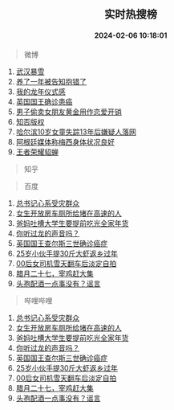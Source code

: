 <div align="center"><h2>实时热搜榜</h2><h4>2024-02-06 10:18:01</h4></div>

> 微博  

1. [武汉暴雪](https://s.weibo.com/weibo?q=%23%E6%AD%A6%E6%B1%89%E6%9A%B4%E9%9B%AA%23&t=31&band_rank=1&Refer=top)<br />
2. [养了一年被告知抱错了](https://s.weibo.com/weibo?q=%23%E5%85%BB%E4%BA%86%E4%B8%80%E5%B9%B4%E8%A2%AB%E5%91%8A%E7%9F%A5%E6%8A%B1%E9%94%99%E4%BA%86%23&t=31&band_rank=2&Refer=top)<br />
3. [我的龙年仪式感](https://s.weibo.com/weibo?q=%23%E6%88%91%E7%9A%84%E9%BE%99%E5%B9%B4%E4%BB%AA%E5%BC%8F%E6%84%9F%23&t=31&band_rank=3&Refer=top)<br />
4. [英国国王确诊患癌](https://s.weibo.com/weibo?q=%23%E8%8B%B1%E5%9B%BD%E5%9B%BD%E7%8E%8B%E7%A1%AE%E8%AF%8A%E6%82%A3%E7%99%8C%23&t=31&band_rank=4&Refer=top)<br />
5. [男子偷卖女朋友黄金用作恋爱开销](https://s.weibo.com/weibo?q=%23%E7%94%B7%E5%AD%90%E5%81%B7%E5%8D%96%E5%A5%B3%E6%9C%8B%E5%8F%8B%E9%BB%84%E9%87%91%E7%94%A8%E4%BD%9C%E6%81%8B%E7%88%B1%E5%BC%80%E9%94%80%23&t=31&band_rank=5&Refer=top)<br />
6. [知否版权](https://s.weibo.com/weibo?q=%E7%9F%A5%E5%90%A6%E7%89%88%E6%9D%83&t=31&band_rank=6&Refer=top)<br />
7. [哈尔滨10岁女童失踪13年后嫌疑人落网](https://s.weibo.com/weibo?q=%23%E5%93%88%E5%B0%94%E6%BB%A810%E5%B2%81%E5%A5%B3%E7%AB%A5%E5%A4%B1%E8%B8%AA13%E5%B9%B4%E5%90%8E%E5%AB%8C%E7%96%91%E4%BA%BA%E8%90%BD%E7%BD%91%23&t=31&band_rank=7&Refer=top)<br />
8. [阿根廷媒体称梅西身体状况良好](https://s.weibo.com/weibo?q=%23%E9%98%BF%E6%A0%B9%E5%BB%B7%E5%AA%92%E4%BD%93%E7%A7%B0%E6%A2%85%E8%A5%BF%E8%BA%AB%E4%BD%93%E7%8A%B6%E5%86%B5%E8%89%AF%E5%A5%BD%23&t=31&band_rank=8&Refer=top)<br />
9. [王者荣耀貂蝉](https://s.weibo.com/weibo?q=%E7%8E%8B%E8%80%85%E8%8D%A3%E8%80%80%E8%B2%82%E8%9D%89&t=31&band_rank=9&Refer=top)<br />

> 知乎  


> 百度  

1. [总书记心系受灾群众](https://www.baidu.com/s?wd=%E6%80%BB%E4%B9%A6%E8%AE%B0%E5%BF%83%E7%B3%BB%E5%8F%97%E7%81%BE%E7%BE%A4%E4%BC%97&sa=fyb_news&rsv_dl=fyb_news)<br />
2. [女生开放房车厕所给堵在高速的人](https://www.baidu.com/s?wd=%E5%A5%B3%E7%94%9F%E5%BC%80%E6%94%BE%E6%88%BF%E8%BD%A6%E5%8E%95%E6%89%80%E7%BB%99%E5%A0%B5%E5%9C%A8%E9%AB%98%E9%80%9F%E7%9A%84%E4%BA%BA&sa=fyb_news&rsv_dl=fyb_news)<br />
3. [爸妈吐槽大学生要提前吃光全家年货](https://www.baidu.com/s?wd=%E7%88%B8%E5%A6%88%E5%90%90%E6%A7%BD%E5%A4%A7%E5%AD%A6%E7%94%9F%E8%A6%81%E6%8F%90%E5%89%8D%E5%90%83%E5%85%89%E5%85%A8%E5%AE%B6%E5%B9%B4%E8%B4%A7&sa=fyb_news&rsv_dl=fyb_news)<br />
4. [你听过龙的声音吗？](https://www.baidu.com/s?wd=%E4%BD%A0%E5%90%AC%E8%BF%87%E9%BE%99%E7%9A%84%E5%A3%B0%E9%9F%B3%E5%90%97%EF%BC%9F&sa=fyb_news&rsv_dl=fyb_news)<br />
5. [英国国王查尔斯三世确诊癌症](https://www.baidu.com/s?wd=%E8%8B%B1%E5%9B%BD%E5%9B%BD%E7%8E%8B%E6%9F%A5%E5%B0%94%E6%96%AF%E4%B8%89%E4%B8%96%E7%A1%AE%E8%AF%8A%E7%99%8C%E7%97%87&sa=fyb_news&rsv_dl=fyb_news)<br />
6. [25岁小伙手提30斤大虾返乡过年](https://www.baidu.com/s?wd=25%E5%B2%81%E5%B0%8F%E4%BC%99%E6%89%8B%E6%8F%9030%E6%96%A4%E5%A4%A7%E8%99%BE%E8%BF%94%E4%B9%A1%E8%BF%87%E5%B9%B4&sa=fyb_news&rsv_dl=fyb_news)<br />
7. [00后女司机雪天翻车后淡定自拍](https://www.baidu.com/s?wd=00%E5%90%8E%E5%A5%B3%E5%8F%B8%E6%9C%BA%E9%9B%AA%E5%A4%A9%E7%BF%BB%E8%BD%A6%E5%90%8E%E6%B7%A1%E5%AE%9A%E8%87%AA%E6%8B%8D&sa=fyb_news&rsv_dl=fyb_news)<br />
8. [腊月二十七，宰鸡赶大集](https://www.baidu.com/s?wd=%E8%85%8A%E6%9C%88%E4%BA%8C%E5%8D%81%E4%B8%83%EF%BC%8C%E5%AE%B0%E9%B8%A1%E8%B5%B6%E5%A4%A7%E9%9B%86&sa=fyb_news&rsv_dl=fyb_news)<br />
9. [头孢配酒一点事没有？谣言](https://www.baidu.com/s?wd=%E5%A4%B4%E5%AD%A2%E9%85%8D%E9%85%92%E4%B8%80%E7%82%B9%E4%BA%8B%E6%B2%A1%E6%9C%89%EF%BC%9F%E8%B0%A3%E8%A8%80&sa=fyb_news&rsv_dl=fyb_news)<br />

> 哔哩哔哩  

1. [总书记心系受灾群众](https://www.baidu.com/s?wd=%E6%80%BB%E4%B9%A6%E8%AE%B0%E5%BF%83%E7%B3%BB%E5%8F%97%E7%81%BE%E7%BE%A4%E4%BC%97&sa=fyb_news&rsv_dl=fyb_news)<br />
2. [女生开放房车厕所给堵在高速的人](https://www.baidu.com/s?wd=%E5%A5%B3%E7%94%9F%E5%BC%80%E6%94%BE%E6%88%BF%E8%BD%A6%E5%8E%95%E6%89%80%E7%BB%99%E5%A0%B5%E5%9C%A8%E9%AB%98%E9%80%9F%E7%9A%84%E4%BA%BA&sa=fyb_news&rsv_dl=fyb_news)<br />
3. [爸妈吐槽大学生要提前吃光全家年货](https://www.baidu.com/s?wd=%E7%88%B8%E5%A6%88%E5%90%90%E6%A7%BD%E5%A4%A7%E5%AD%A6%E7%94%9F%E8%A6%81%E6%8F%90%E5%89%8D%E5%90%83%E5%85%89%E5%85%A8%E5%AE%B6%E5%B9%B4%E8%B4%A7&sa=fyb_news&rsv_dl=fyb_news)<br />
4. [你听过龙的声音吗？](https://www.baidu.com/s?wd=%E4%BD%A0%E5%90%AC%E8%BF%87%E9%BE%99%E7%9A%84%E5%A3%B0%E9%9F%B3%E5%90%97%EF%BC%9F&sa=fyb_news&rsv_dl=fyb_news)<br />
5. [英国国王查尔斯三世确诊癌症](https://www.baidu.com/s?wd=%E8%8B%B1%E5%9B%BD%E5%9B%BD%E7%8E%8B%E6%9F%A5%E5%B0%94%E6%96%AF%E4%B8%89%E4%B8%96%E7%A1%AE%E8%AF%8A%E7%99%8C%E7%97%87&sa=fyb_news&rsv_dl=fyb_news)<br />
6. [25岁小伙手提30斤大虾返乡过年](https://www.baidu.com/s?wd=25%E5%B2%81%E5%B0%8F%E4%BC%99%E6%89%8B%E6%8F%9030%E6%96%A4%E5%A4%A7%E8%99%BE%E8%BF%94%E4%B9%A1%E8%BF%87%E5%B9%B4&sa=fyb_news&rsv_dl=fyb_news)<br />
7. [00后女司机雪天翻车后淡定自拍](https://www.baidu.com/s?wd=00%E5%90%8E%E5%A5%B3%E5%8F%B8%E6%9C%BA%E9%9B%AA%E5%A4%A9%E7%BF%BB%E8%BD%A6%E5%90%8E%E6%B7%A1%E5%AE%9A%E8%87%AA%E6%8B%8D&sa=fyb_news&rsv_dl=fyb_news)<br />
8. [腊月二十七，宰鸡赶大集](https://www.baidu.com/s?wd=%E8%85%8A%E6%9C%88%E4%BA%8C%E5%8D%81%E4%B8%83%EF%BC%8C%E5%AE%B0%E9%B8%A1%E8%B5%B6%E5%A4%A7%E9%9B%86&sa=fyb_news&rsv_dl=fyb_news)<br />
9. [头孢配酒一点事没有？谣言](https://www.baidu.com/s?wd=%E5%A4%B4%E5%AD%A2%E9%85%8D%E9%85%92%E4%B8%80%E7%82%B9%E4%BA%8B%E6%B2%A1%E6%9C%89%EF%BC%9F%E8%B0%A3%E8%A8%80&sa=fyb_news&rsv_dl=fyb_news)<br />
